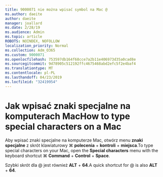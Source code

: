 ```yaml
---
title: 9000071 nie można wpisać symbol na Mac @
ms.author: daeite
author: daeite
manager: joallard
ms.date: 2/28/19
ms.audience: Admin
ms.topic: article
ROBOTS: NOINDEX, NOFOLLOW
localization_priority: Normal
ms.collection: Adm_O365
ms.custom: 9000071
ms.openlocfilehash: 753597db164f68cce7a2b11e406973d35a0cad8e
ms.sourcegitcommit: 9d78905c512192ffc4675468abd2efc5f2e4baf4
ms.translationtype: MT
ms.contentlocale: pl-PL
ms.lasthandoff: 04/23/2019
ms.locfileid: "32419954"
---
```

# <a name="how-to-type-special-characters-on-a-mac"></a><span data-ttu-id="80e31-102">Jak wpisać znaki specjalne na komputerach Mac</span><span class="sxs-lookup"><span data-stu-id="80e31-102">How to type special characters on a Mac</span></span>

<span data-ttu-id="80e31-103">Aby wpisać znaki specjalne na komputerze Mac, otwórz menu **znaki specjalne** z skrót klawiaturowy ⌘ **polecenia** + **kontroli** + **miejsca**.</span><span class="sxs-lookup"><span data-stu-id="80e31-103">To type special characters on your Mac, open the **Special characters** menu with the keyboard shortcut ⌘ **Command** + **Control** + **Space**.</span></span>

<span data-ttu-id="80e31-104">Szybki skrót dla @ jest również **ALT** + **64**.</span><span class="sxs-lookup"><span data-stu-id="80e31-104">A quick shortcut for @ is also **ALT** + **64**.</span></span>